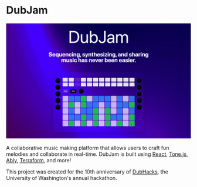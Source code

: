 # DubJam

![DubJamGif](dubjam.gif)

A collaborative music making platform that allows users to craft fun melodies and collaborate in real-time. DubJam is built using [React](https://reactjs.org/), [Tone.js](https://tonejs.github.io/), [Ably](https://www.ably.io/), [Terraform](https://www.terraform.io/), and more!

This project was created for the 10th anniversary of [DubHacks](https://dubhacks.co/), the University of Washington's annual hackathon.
